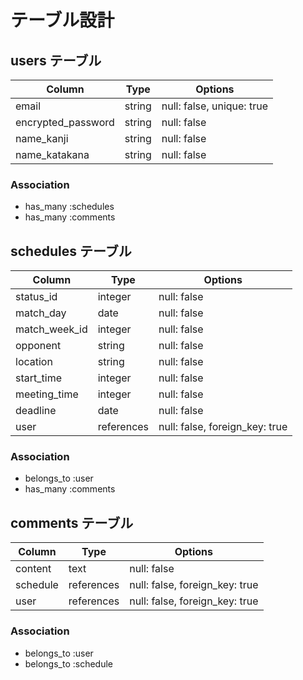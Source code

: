 # テーブル設計

## users テーブル

| Column              | Type       | Options                        |
| ------------------- | ---------- | ------------------------------ |
| email               | string     | null: false, unique: true      |
| encrypted_password  | string     | null: false                    |
| name_kanji          | string     | null: false                    |
| name_katakana       | string     | null: false                    |

### Association

- has_many :schedules
- has_many :comments

## schedules テーブル

| Column              | Type       | Options                        |
| ------------------- | ---------- | ------------------------------ |
| status_id           | integer    | null: false                    |
| match_day           | date       | null: false                    |
| match_week_id       | integer    | null: false                    |
| opponent            | string     | null: false                    |
| location            | string     | null: false                    |
| start_time          | integer    | null: false                    |
| meeting_time        | integer    | null: false                    |
| deadline            | date       | null: false                    |
| user                | references | null: false, foreign_key: true |

### Association

- belongs_to :user
- has_many :comments

## comments テーブル

| Column              | Type       | Options                        |
| ------------------- | ---------- | ------------------------------ |
| content             | text       | null: false                    |
| schedule            | references | null: false, foreign_key: true |
| user                | references | null: false, foreign_key: true |

### Association

- belongs_to :user
- belongs_to :schedule